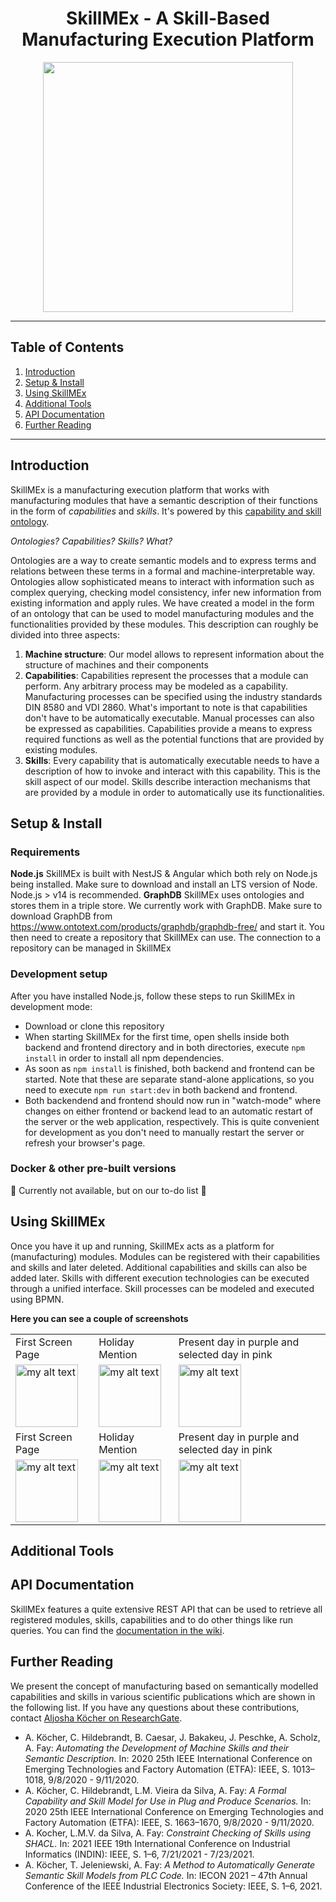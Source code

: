 <h1 align="center">SkillMEx - A Skill-Based Manufacturing Execution Platform</h1>
<div align="center">
    <img width="400px" src="https://github.com/aljoshakoecher/SkillMEx/blob/documentation/images/documentation/images/SkillUp_logo.png?raw=true">
</div>
<hr>

## Table of Contents
1. [Introduction](https://github.com/aljoshakoecher/SkillMEx#Introduction)
2. [Setup & Install](https://github.com/aljoshakoecher/SkillMEx#setup--install)
3. [Using SkillMEx](https://github.com/aljoshakoecher/SkillMEx#using-skillmex)
4. [Additional Tools](https://github.com/aljoshakoecher/SkillMEx#additional-tools)
5. [API Documentation](https://github.com/aljoshakoecher/SkillMEx#api-documentation)
6. [Further Reading](https://github.com/aljoshakoecher/SkillMEx#further-reading)
<hr>

## Introduction
SkillMEx is a manufacturing execution platform that works with manufacturing modules that have a semantic description of their functions in the form of *capabilities* and *skills*. It's powered by this [capability and skill ontology](https://github.com/aljoshakoecher/machine-skill-model).

*Ontologies? Capabilities? Skills? What?*

Ontologies are a way to create semantic models and to express terms and relations between these terms in a formal and machine-interpretable way. Ontologies allow sophisticated means to interact with information such as complex querying, checking model consistency, infer new information from existing information and apply rules.
We have created a model in the form of an ontology that can be used to model manufacturing modules and the functionalities provided by these modules. This description can roughly be divided into three aspects:
1. **Machine structure**: Our model allows to represent information about the structure of machines and their components
2. **Capabilities**: Capabilities represent the processes that a module can perform. Any arbitrary process may be modeled as a capability. Manufacturing processes can be specified using the industry standards DIN 8580 and VDI 2860. What's important to note is that capabilities don't have to be automatically executable. Manual processes can also be expressed as capabilities. Capabilities provide a means to express required functions as well as the potential functions that are provided by existing modules.
3. **Skills**: Every capability that is automatically executable needs to have a description of how to invoke and interact with this capability. This is the skill aspect of our model. Skills describe interaction mechanisms that are provided by a module in order to automatically use its functionalities.


## Setup & Install
### Requirements
**Node.js**
SkillMEx is built with NestJS & Angular which both rely on Node.js being installed. Make sure to download and install an LTS version of Node. Node.js > v14 is recommended.
**GraphDB**
SkillMEx uses ontologies and stores them in a triple store. We currently work with GraphDB. Make sure to download GraphDB from https://www.ontotext.com/products/graphdb/graphdb-free/ and start it. You then need to create a repository that SkillMEx can use. The connection to a repository can be managed in SkillMEx

### Development setup
After you have installed Node.js, follow these steps to run SkillMEx in development mode:
- Download or clone this repository
- When starting SkillMEx for the first time, open shells inside both backend and frontend directory and in both directories, execute `npm install` in order to install all npm dependencies.
- As soon as `npm install` is finished, both backend and frontend can be started. Note that these are separate stand-alone applications, so you need to execute `npm run start:dev` in both backend and frontend. 
- Both backendend and frontend should now run in "watch-mode" where changes on either frontend or backend lead to an automatic restart of the server or the web application, respectively. This is quite convenient for development as you don't need to manually restart the server or refresh your browser's page.

### Docker & other pre-built versions
🚧 Currently not available, but on our to-do list 🚧

## Using SkillMEx
Once you have it up and running, SkillMEx acts as a platform for (manufacturing) modules. Modules can be registered with their capabilities and skills and later deleted. Additional capabilities and skills can also be added later. Skills with different execution technologies can be executed through a unified interface. Skill processes can be modeled and executed using BPMN.

<!-- <a href="https://github.com/timgl"><img src="https://avatars.githubusercontent.com/u/1727427?v=4" width="100" height="100" alt=""/></a><a href="https://github.com/timgl"><img src="https://avatars.githubusercontent.com/u/1727427?v=4" width="100" height="100" alt=""/></a> -->

**Here you can see a couple of screenshots**
<table>
  <tr>
    <td>First Screen Page</td>
    <td>Holiday Mention</td>
    <td>Present day in purple and selected day in pink</td>
  </tr>
  <tr>
    <td>
      <img src="https://avatars.githubusercontent.com/u/1727427?v=4" width="100px" alt="my alt text"/>
    </td>
    <td>
      <img src="https://avatars.githubusercontent.com/u/1727427?v=4" width="100px" alt="my alt text"/>
    </td>
    <td>
      <img src="https://avatars.githubusercontent.com/u/1727427?v=4" width="100px" alt="my alt text"/>
    </td>
  </tr>
  <tr>
    <td>First Screen Page</td>
    <td>Holiday Mention</td>
    <td>Present day in purple and selected day in pink</td>
  </tr>
  <tr>
    <td>
      <img src="https://avatars.githubusercontent.com/u/1727427?v=4" width="100px" alt="my alt text"/>
    </td>
    <td>
      <img src="https://avatars.githubusercontent.com/u/1727427?v=4" width="100px" alt="my alt text"/>
    </td>
    <td>
      <img src="https://avatars.githubusercontent.com/u/1727427?v=4" width="100px" alt="my alt text"/>
    </td>
  </tr>
</table>

## Additional Tools

## API Documentation
SkillMEx features a quite extensive REST API that can be used to retrieve all registered modules, skills, capabilities and to do other things like run queries. You can find the [documentation in the wiki](https://github.com/aljoshakoecher/SkillMEx/wiki/API-Documentation).

## Further Reading
We present the concept of manufacturing based on semantically modelled capabilities and skills in various scientific publications which are shown in the following list. If you have any questions about these contributions, contact [Aljosha Köcher on ResearchGate](https://www.researchgate.net/profile/Aljosha-Koecher).
* A. Köcher, C. Hildebrandt, B. Caesar, J. Bakakeu, J. Peschke, A. Scholz, A. Fay: *Automating the Development of Machine Skills and their Semantic Description.* In: 2020 25th IEEE International Conference on Emerging Technologies and Factory Automation (ETFA): IEEE, S. 1013–1018, 9/8/2020 - 9/11/2020. 
* A. Köcher, C. Hildebrandt, L.M. Vieira da Silva, A. Fay: *A Formal Capability and Skill Model for Use in Plug and Produce Scenarios.* In: 2020 25th IEEE International Conference on Emerging Technologies and Factory Automation (ETFA): IEEE, S. 1663–1670, 9/8/2020 - 9/11/2020.
* A. Kocher, L.M.V. da Silva, A. Fay: *Constraint Checking of Skills using SHACL.* In: 2021 IEEE 19th International Conference on Industrial Informatics (INDIN): IEEE, S. 1–6, 7/21/2021 - 7/23/2021.
* A. Köcher, T. Jeleniewski, A. Fay: *A Method to Automatically Generate Semantic Skill Models from PLC Code.* In: IECON 2021 – 47th Annual Conference of the IEEE Industrial Electronics Society: IEEE, S. 1–6, 2021.
